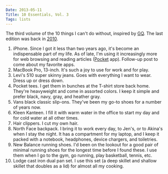 ```yaml
---
Date: 2013-05-11
Title: 10 Essentials, Vol. 3
Tags: lists
---
```


The third volume of the 10 things I can't do without, inspired by [GQ](http://www.gq.com/about/10-essentials). The last edition was back in [2010](http://greekandcello.tumblr.com/post/1559875428).


1. iPhone. Since I got it less than two years ago, it's become an indispensable part of my life. As of late, I'm using it increasingly more for web browsing and reading articles ([Pocket](http://getpocket.com/) app). Follow-up post to come about my favorite apps.
2. MacBook Pro, 13-inch. It's such a joy to use for work and for play.
3. Levi's 510 super skinny jeans. Goes with everything I want to wear. Dress up or dress down.
4. Pocket tees. I get them in bunches at the T-shirt store back home. They're heavyweight and come in assorted colors. I keep it simple and prefer black, navy, gray, and heather gray.
5. Vans black classic slip-ons. They've been my go-to shoes for a number of years now.
6. Kleen Kanteen. I fill it with warm water in the office to start my day and for cold water at all other times.
7. Hair clippers. I cut my own hair.
6. North Face backpack. I bring it to work every day, to Jen's, or to Akina's when I stay the night. It has a compartment for my laptop, and I keep it packed with a notebook, headphones, device chargers, and toiletries.
8. New Balance running shoes. I'd been on the lookout for a good pair of minimal running shoes for the longest time before I found these. I use them when I go to the gym, go running, play basketball, tennis, etc.
10. Lodge cast iron dual pan set. I use this set (a deep skillet and shallow skillet that doubles as a lid) for almost all my cooking.